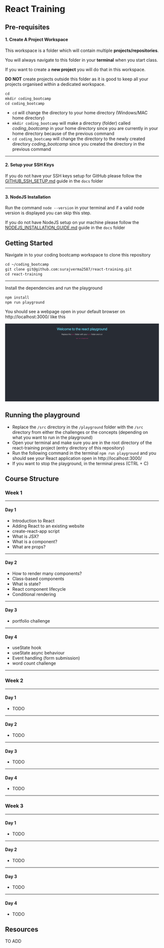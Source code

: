 # React Training

## Pre-requisites

#### 1. Create A Project Workspace

This workspace is a folder which will contain multiple **projects/repositories**.

You will always navigate to this folder in your **terminal** when you start class.

If you want to create a **new project** you will do that in this workspace.

**DO NOT** create projects outside this folder as it is good to keep all your projects organised within a dedicated workspace.

```
cd
mkdir coding_bootcamp
cd coding_bootcamp
```

- `cd` will change the directory to your home directory (Windows/MAC home directory)
- `mkdir coding_bootcamp` will make a directory (folder) called _coding_bootcamp_ in your home directory since you are currently in your home directory because of the previous command
- `cd coding_bootcamp` will change the directory to the newly created directory _coding_bootcamp_ since you created the directory in the previous command

---

#### 2. Setup your SSH Keys

If you do not have your SSH keys setup for GitHub please follow the [GITHUB_SSH_SETUP.md](./docs/GITHUB_SSH_SETUP.md) guide in the `docs` folder

---

#### 3. NodeJS Installation

Run the command `node --version` in your terminal and if a valid node version is displayed you can skip this step.

If you do not have NodeJS setup on yur machine please follow the [NODEJS_INSTALLATION_GUIDE.md](./docs/NODEJS_INSTALLATION_GUIDE.md) guide in the `docs` folder

## Getting Started

Navigate in to your coding bootcamp workspace to clone this repository

```
cd ~/coding_bootcamp
git clone git@github.com:surajverma2587/react-training.git
cd react-training
```

---

Install the dependencies and run the playground

```
npm install
npm run playground
```

You should see a webpage open in your default browser on http://localhost:3000/ like this

![playground](./react-playground.png)

## Running the playground

- Replace the `/src` directory in the `/playground` folder with the `/src` directory from either the challenges or the concepts (depending on what you want to run in the playground)
- Open your terminal and make sure you are in the root directory of the react-training project (entry directory of this repository)
- Run the following command in the terminal `npm run playground` and you should see your React application open in http://localhost:3000/
- If you want to stop the playground, in the terminal press (CTRL + C)

## Course Structure

### Week 1

---

#### Day 1

- Introduction to React
- Adding React to an existing website
- create-react-app script
- What is JSX?
- What is a component?
- What are props?

---

#### Day 2

- How to render many components?
- Class-based components
- What is state?
- React component lifecycle
- Conditional rendering

---

#### Day 3

- portfolio challenge

---

#### Day 4

- useState hook
- useState async behaviour
- Event handling (form submission)
- word count challenge

---

### Week 2

---

#### Day 1

- TODO

---

#### Day 2

- TODO

---

#### Day 3

- TODO

---

#### Day 4

- TODO

---

### Week 3

---

#### Day 1

- TODO

---

#### Day 2

- TODO

---

#### Day 3

- TODO

---

#### Day 4

- TODO

## Resources

TO ADD
